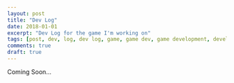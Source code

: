 ```yaml
---
layout: post
title: "Dev Log"
date: 2018-01-01
excerpt: "Dev Log for the game I'm working on"
tags: [post, dev, log, dev log, game, game dev, game development, development, phaser, typescript, javascript, android, ios, web, mobile, google play, app store, achievements, leaderboards, tutorials]
comments: true
draft: true
---
```


Coming Soon...

